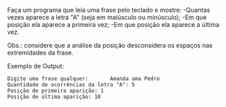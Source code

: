Faça um programa que leia uma frase pelo teclado e mostre:
-Quantas vezes aparece a letra "A" (seja em maiúsculo ou minúsculo);
-Em que posição ela aparece a primeira vez;
-Em que posição ela aparece a última vez.

Obs.: considere que a análise da posição desconsidera os espaços nas extremidades da frase.

Exemplo de Output:
~~~
Digite uma frase qualquer:       Amanda ama Pedro     
Quantidade de ocorrências da letra "A": 5
Posição de primeira aparição: 1
Posição de última aparição: 10
~~~